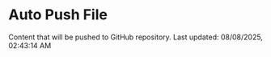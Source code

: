 # Auto Push File

Content that will be pushed to GitHub repository.
Last updated: 08/08/2025, 02:43:14 AM